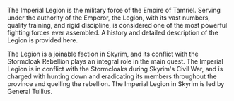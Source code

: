The Imperial Legion is the military force of the Empire of Tamriel. Serving under the authority of the Emperor, the Legion, with its vast numbers, quality training, and rigid discipline, is considered one of the most powerful fighting forces ever assembled. A history and detailed description of the Legion is provided here.

The Legion is a joinable faction in Skyrim, and its conflict with the Stormcloak Rebellion plays an integral role in the main quest. The Imperial Legion is in conflict with the Stormcloaks during Skyrim's Civil War, and is charged with hunting down and eradicating its members throughout the province and quelling the rebellion. The Imperial Legion in Skyrim is led by General Tullius.